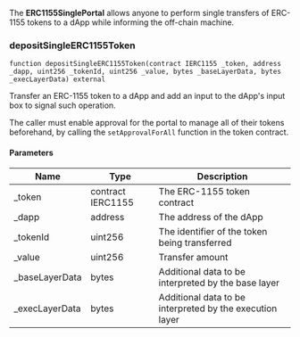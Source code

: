 The **ERC1155SinglePortal** allows anyone to perform single transfers of ERC-1155 tokens to a dApp while informing the off-chain machine.

### depositSingleERC1155Token

```solidity
function depositSingleERC1155Token(contract IERC1155 _token, address _dapp, uint256 _tokenId, uint256 _value, bytes _baseLayerData, bytes _execLayerData) external
```

Transfer an ERC-1155 token to a dApp and add an input to
the dApp's input box to signal such operation.

The caller must enable approval for the portal to manage all of their tokens
beforehand, by calling the `setApprovalForAll` function in the token contract.

#### Parameters

| Name | Type | Description |
| ---- | ---- | ----------- |
| _token | contract IERC1155 | The ERC-1155 token contract |
| _dapp | address | The address of the dApp |
| _tokenId | uint256 | The identifier of the token being transferred |
| _value | uint256 | Transfer amount |
| _baseLayerData | bytes | Additional data to be interpreted by the base layer |
| _execLayerData | bytes | Additional data to be interpreted by the execution layer |
